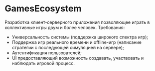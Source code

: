# GamesEcosystem
Разработка клиент-серверного приложения позволяющее играть в коллективные игры двум и более человек.
Требования:
- Универсальность системы (поддержка широкого спектра игр);
- Поддержка игр реального времени и offline-игр (написание стратегии с последующей симуляцией на сервере);
- Аутентификация пользователей;
- UI предоставляющий возможность создавать, участвовать и наблюдать игровой процесс.
